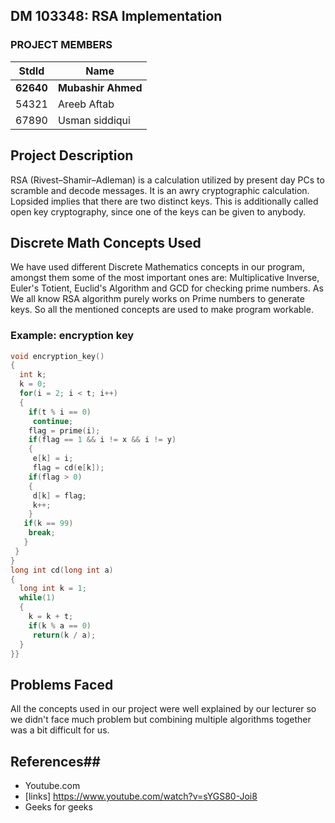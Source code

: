 ## DM 103348: RSA Implementation
### PROJECT MEMBERS ###
StdId | Name
----- | -----
**62640** |**Mubashir Ahmed** 
54321 | Areeb Aftab
67890 | Usman siddiqui

## Project Description ##
RSA (Rivest–Shamir–Adleman) is a calculation utilized by present day PCs to scramble and decode messages. It is an awry cryptographic calculation. Lopsided implies that there are two distinct keys. This is additionally called open key cryptography, since one of the keys can be given to anybody.
## Discrete Math Concepts Used ##
We have used different Discrete Mathematics concepts in our program, amongst them some of the most important ones are:
Multiplicative Inverse, Euler's Totient, Euclid's Algorithm and GCD for checking prime numbers. As We all know RSA algorithm purely works on Prime numbers to generate keys. So all the mentioned concepts are used to make program workable.
### Example: encryption key
```C language
void encryption_key()
{
  int k;
  k = 0;
  for(i = 2; i < t; i++)
  {
    if(t % i == 0)
     continue;
    flag = prime(i);
    if(flag == 1 && i != x && i != y)
    {
     e[k] = i;
     flag = cd(e[k]);
    if(flag > 0)
    {
     d[k] = flag;
     k++;
    }
   if(k == 99)
    break;
   }
 }
}
long int cd(long int a)
{
  long int k = 1;
  while(1)
  {
    k = k + t;
    if(k % a == 0)
     return(k / a);
  }
}}
```
## Problems Faced
All the concepts used in our project were well explained by our lecturer so we didn't face much problem but combining multiple algorithms together was a bit difficult for us.
## References##
* Youtube.com 
* [links] https://www.youtube.com/watch?v=sYGS80-Joi8
* Geeks for geeks

